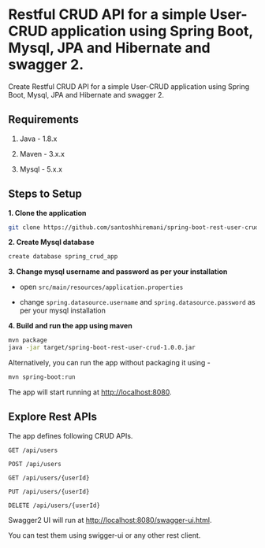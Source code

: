 # Restful CRUD API for a simple User-CRUD application using Spring Boot, Mysql, JPA and Hibernate and swagger 2.

Create Restful CRUD API for a simple User-CRUD application using Spring Boot, Mysql, JPA and Hibernate and swagger 2.

## Requirements

1. Java - 1.8.x

2. Maven - 3.x.x

3. Mysql - 5.x.x

## Steps to Setup

**1. Clone the application**

```bash
git clone https://github.com/santoshhiremani/spring-boot-rest-user-crud-tutorial-1.git
```

**2. Create Mysql database**
```bash
create database spring_crud_app
```

**3. Change mysql username and password as per your installation**

+ open `src/main/resources/application.properties`

+ change `spring.datasource.username` and `spring.datasource.password` as per your mysql installation

**4. Build and run the app using maven**

```bash
mvn package
java -jar target/spring-boot-rest-user-crud-1.0.0.jar
```

Alternatively, you can run the app without packaging it using -

```bash
mvn spring-boot:run
```

The app will start running at <http://localhost:8080>.

## Explore Rest APIs

The app defines following CRUD APIs.

    GET /api/users
    
    POST /api/users
    
    GET /api/users/{userId}
    
    PUT /api/users/{userId}
    
    DELETE /api/users/{userId}
    
Swagger2 UI will run at <http://localhost:8080/swagger-ui.html>.

You can test them using swigger-ui or any other rest client.

